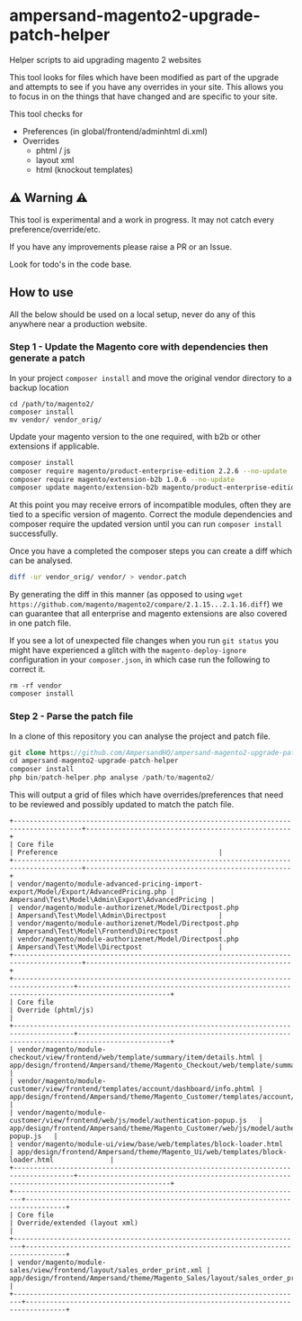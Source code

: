 # ampersand-magento2-upgrade-patch-helper

Helper scripts to aid upgrading magento 2 websites

This tool looks for files which have been modified as part of the upgrade and attempts to see if you have any overrides in your site. This allows you to focus in on the things that have changed and are specific to your site.

This tool checks for 
- Preferences (in global/frontend/adminhtml di.xml)
- Overrides 
  - phtml / js
  - layout xml
  - html (knockout templates)

## ⚠️ Warning ⚠️

This tool is experimental and a work in progress. It may not catch every preference/override/etc.

If you have any improvements please raise a PR or an Issue.

Look for todo's in the code base.

## How to use

All the below should be used on a local setup, never do any of this anywhere near a production website.

### Step 1 - Update the Magento core with dependencies then generate a patch

In your project `composer install` and move the original vendor directory to a backup location

```
cd /path/to/magento2/
composer install
mv vendor/ vendor_orig/
```

Update your magento version to the one required, with b2b or other extensions if applicable.

```bash
composer install
composer require magento/product-enterprise-edition 2.2.6 --no-update
composer require magento/extension-b2b 1.0.6 --no-update
composer update magento/extension-b2b magento/product-enterprise-edition --with-dependencies
```

At this point you may receive errors of incompatible modules, often they are tied to a specific version of magento. Correct the module dependencies and composer require the updated version until you can run `composer install` successfully.

Once you have a completed the composer steps you can create a diff which can be analysed.

```bash
diff -ur vendor_orig/ vendor/ > vendor.patch
```

By generating the diff in this manner (as opposed to using `wget https://github.com/magento/magento2/compare/2.1.15...2.1.16.diff`) we can guarantee that all enterprise and magento extensions are also covered in one patch file.

If you see a lot of unexpected file changes when you run `git status` you might have experienced a glitch with the `magento-deploy-ignore` configuration in your `composer.json`, in which case run the following to correct it.

```
rm -rf vendor
composer install
```

### Step 2 - Parse the patch file

In a clone of this repository you can analyse the project and patch file.


```php
git clone https://github.com/AmpersandHQ/ampersand-magento2-upgrade-patch-helper
cd ampersand-magento2-upgrade-patch-helper
composer install
php bin/patch-helper.php analyse /path/to/magento2/
```

This will output a grid of files which have overrides/preferences that need to be reviewed and possibly updated to match the patch file.

```
+---------------------------------------------------------------------------------------+---------------------------------------------------+
| Core file                                                                             | Preference                                        |
+---------------------------------------------------------------------------------------+---------------------------------------------------+
| vendor/magento/module-advanced-pricing-import-export/Model/Export/AdvancedPricing.php | Ampersand\Test\Model\Admin\Export\AdvancedPricing |
| vendor/magento/module-authorizenet/Model/Directpost.php                               | Ampersand\Test\Model\Admin\Directpost             |
| vendor/magento/module-authorizenet/Model/Directpost.php                               | Ampersand\Test\Model\Frontend\Directpost          |
| vendor/magento/module-authorizenet/Model/Directpost.php                               | Ampersand\Test\Model\Directpost                   |
+---------------------------------------------------------------------------------------+---------------------------------------------------+
+-------------------------------------------------------------------------------------+---------------------------------------------------------------------------------------------+
| Core file                                                                           | Override (phtml/js)                                                                         |
+-------------------------------------------------------------------------------------+---------------------------------------------------------------------------------------------+
| vendor/magento/module-checkout/view/frontend/web/template/summary/item/details.html | app/design/frontend/Ampersand/theme/Magento_Checkout/web/template/summary/item/details.html |
| vendor/magento/module-customer/view/frontend/templates/account/dashboard/info.phtml | app/design/frontend/Ampersand/theme/Magento_Customer/templates/account/dashboard/info.phtml |
| vendor/magento/module-customer/view/frontend/web/js/model/authentication-popup.js   | app/design/frontend/Ampersand/theme/Magento_Customer/web/js/model/authentication-popup.js   |
| vendor/magento/module-ui/view/base/web/templates/block-loader.html                  | app/design/frontend/Ampersand/theme/Magento_Ui/web/templates/block-loader.html              |
+-------------------------------------------------------------------------------------+---------------------------------------------------------------------------------------------+
+------------------------------------------------------------------------+--------------------------------------------------------------------------------+
| Core file                                                              | Override/extended (layout xml)                                                 |
+------------------------------------------------------------------------+--------------------------------------------------------------------------------+
| vendor/magento/module-sales/view/frontend/layout/sales_order_print.xml | app/design/frontend/Ampersand/theme/Magento_Sales/layout/sales_order_print.xml |
+------------------------------------------------------------------------+--------------------------------------------------------------------------------+
```
